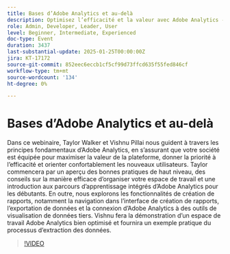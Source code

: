 ```yaml
---
title: Bases d’Adobe Analytics et au-delà
description: Optimisez l’efficacité et la valeur avec Adobe Analytics - Bonnes pratiques essentielles et fonctionnalités de reporting
role: Admin, Developer, Leader, User
level: Beginner, Intermediate, Experienced
doc-type: Event
duration: 3437
last-substantial-update: 2025-01-25T00:00:00Z
jira: KT-17172
source-git-commit: 852eec6eccb1cf5cf99d73ffcd635f55fed846cf
workflow-type: tm+mt
source-wordcount: '134'
ht-degree: 0%

---
```



# Bases d’Adobe Analytics et au-delà

Dans ce webinaire, Taylor Walker et Vishnu Pillai nous guident à travers les principes fondamentaux d’Adobe Analytics, en s’assurant que votre société est équipée pour maximiser la valeur de la plateforme, donner la priorité à l’efficacité et orienter confortablement les nouveaux utilisateurs. Taylor commencera par un aperçu des bonnes pratiques de haut niveau, des conseils sur la manière efficace d’organiser votre espace de travail et une introduction aux parcours d’apprentissage intégrés d’Adobe Analytics pour les débutants. En outre, nous explorons les fonctionnalités de création de rapports, notamment la navigation dans l’interface de création de rapports, l’exportation de données et la connexion d’Adobe Analytics à des outils de visualisation de données tiers. Vishnu fera la démonstration d’un espace de travail Adobe Analytics bien optimisé et fournira un exemple pratique du processus d’extraction des données.

>[!VIDEO](https://video.tv.adobe.com/v/3443028/?learn=on&enablevpops)
